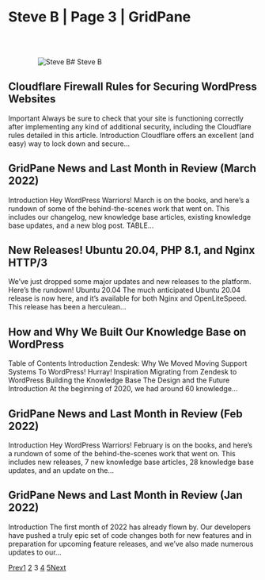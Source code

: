 # Steve B | Page 3 | GridPane

![Steve B](data:image/svg+xml,%3Csvg%20xmlns='http://www.w3.org/2000/svg'%20width='60'%20height='60'%20viewBox='0%200%2060%2060'%3E%3C/svg%3E)![Steve B](https://secure.gravatar.com/avatar/598968ef8a904d999e4b5f848e8cc27b?s=120&d=identicon&r=g)# Steve B

## Cloudflare Firewall Rules for Securing WordPress Websites

[](https://gridpane.com/blog/cloudflare-firewall-rules-for-securing-wordpress-websites/)Important Always be sure to check that your site is functioning correctly after implementing any kind of additional security, including the Cloudflare rules detailed in this article. Introduction Cloudflare offers an excellent (and easy) way to lock down and secure…

## GridPane News and Last Month in Review (March 2022)

[](https://gridpane.com/blog/gridpane-news-and-last-month-in-review-march-2022/)Introduction Hey WordPress Warriors! March is on the books, and here’s a rundown of some of the behind-the-scenes work that went on. This includes our changelog, new knowledge base articles, existing knowledge base updates, and a new blog post. TABLE…

## New Releases! Ubuntu 20.04, PHP 8.1, and Nginx HTTP/3

[](https://gridpane.com/blog/new-releases-ubuntu-20-04-and-more/)We’ve just dropped some major updates and new releases to the platform. Here’s the rundown! Ubuntu 20.04 The much anticipated Ubuntu 20.04 release is now here, and it’s available for both Nginx and OpenLiteSpeed. This release has been a herculean…

## How and Why We Built Our Knowledge Base on WordPress

[](https://gridpane.com/blog/how-and-why-we-built-our-knowledge-base-on-wordpress/)Table of Contents Introduction Zendesk: Why We Moved Moving Support Systems To WordPress! Hurray! Inspiration Migrating from Zendesk to WordPress Building the Knowledge Base The Design and the Future Introduction At the beginning of 2020, we had around 60 knowledge…

## GridPane News and Last Month in Review (Feb 2022)

[](https://gridpane.com/blog/gridpane-news-and-last-month-in-review-feb-2022/)Introduction Hey WordPress Warriors! February is on the books, and here’s a rundown of some of the behind-the-scenes work that went on. This includes new releases, 7 new knowledge base articles, 28 knowledge base updates, and an update on the…

## GridPane News and Last Month in Review (Jan 2022)

[](https://gridpane.com/blog/gridpane-news-and-last-month-in-review-jan-2022/)Introduction The first month of 2022 has already flown by. Our developers have pushed a truly epic set of code changes both for new features and in preparation for upcoming feature releases, and we’ve also made numerous updates to our…

[Prev](https://gridpane.com/blog/author/steve-admin/page/2/)[1](https://gridpane.com/blog/author/steve-admin/)
[2](https://gridpane.com/blog/author/steve-admin/page/2/)
3
[4](https://gridpane.com/blog/author/steve-admin/page/4/)
[5](https://gridpane.com/blog/author/steve-admin/page/5/)[Next](https://gridpane.com/blog/author/steve-admin/page/4/)
 

